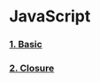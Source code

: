 # JavaScript

### [1. Basic][Basiclink]
[Basiclink]: https://github.com/kimmincheol-kor/Study_WEB/blob/master/JavaScript/JavaScript/1.Basic.md

### [2. Closure][Closurelink]
[Closurelink]: https://github.com/kimmincheol-kor/Study_WEB/blob/master/JavaScript/JavaScript/2.Closure.md
